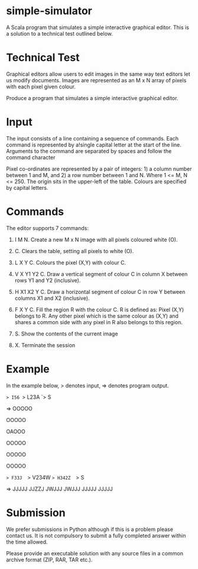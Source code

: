 simple-simulator
================

A Scala program that simulates a simple interactive graphical editor. This is a solution to a technical test outlined below.

Technical Test
==============

Graphical editors allow users to edit images in the same way text editors let us modify documents. Images are represented as an M x N array of pixels with each pixel given colour.

Produce a program that simulates a simple interactive graphical editor.

Input
=====

The input consists of a line containing a sequence of commands. Each command is represented by a!single capital letter at the start of the line. Arguments to the command are separated by spaces and follow the command character

Pixel co-ordinates are represented by a pair of integers: 1) a column number between 1 and M, and 2) a row number between 1 and N. Where 1 <= M, N <= 250. The origin sits in the upper-left of the table. Colours are specified by capital letters.

Commands
========

The editor supports 7 commands:

1. I M N. Create a new M x N image with all pixels coloured white (O).

2. C. Clears the table, setting all pixels to white (O).

3. L X Y C. Colours the pixel (X,Y) with colour C.

4. V X Y1 Y2 C. Draw a vertical segment of colour C in column X between rows Y1 and Y2 (inclusive).

5. H X1 X2 Y C. Draw a horizontal segment of colour C in row Y between columns X1 and X2 (inclusive).

6. F X Y C. Fill the region R with the colour C. R is defined as: Pixel (X,Y) belongs to R. Any other pixel which is the same colour as (X,Y) and shares a common side with any pixel in R also belongs to this region.

7. S. Show the contents of the current image 

8. X. Terminate the session

Example
=======

In the example below, > denotes input, => denotes program output.

`> I56
`> L23A
`> S

=>
OOOOO

OOOOO

OAOOO

OOOOO

OOOOO

OOOOO

`> F33J 
`> V234W 
`> H342Z 
`> S

=>
JJJJJ
JJZZJ
JWJJJ
JWJJJ
JJJJJ
JJJJJ

Submission
==========

We prefer submissions in Python although if this is a problem please contact us. It is not compulsory to submit a fully completed answer within the time allowed.

Please provide an executable solution with any source files in a common archive format (ZIP, RAR, TAR etc.).
